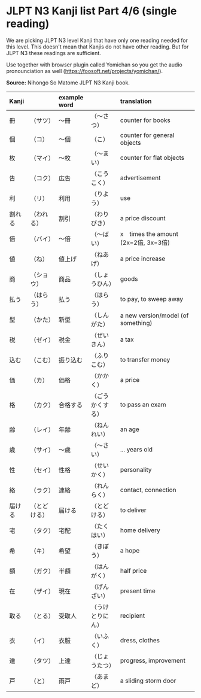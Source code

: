 # JLPT N3 Kanji list Part 4/6 (single reading)

We are picking JLPT N3 level Kanji that have only one reading needed for this level. This doesn't mean that Kanjis do not have other reading. But for JLPT N3 these readings are sufficient.

Use together with browser plugin called Yomichan so you get the audio pronounciation as well (https://foosoft.net/projects/yomichan/).

**Source:**
Nihongo So Matome JLPT N3 Kanji book.

| Kanji  |        | example word |            | translation            |
| :----- | :----- | :----------- | :--------- | :------------------- |
|冊|（サツ） | ～冊|（～さつ）　| counter for books　　|
|個|（コ）　| ～個|（こ）　| counter for general objects　　　　|
|枚|（マイ）| ～枚|（～まい）　| counter for flat objects　　　　|　
|告|（コク） | 広告|（こうこく）　| advertisement　　　　|
|利|（リ）　 | 利用|（りよう）　| use　　　　　　|　
|割れる|（われる）| 割引|（わりびき）| a price discount　　　　|　　
|倍|（バイ）| ～倍|（～ばい）　| x　times the amount　(2x=2倍, 3x=3倍)
|値|（ね）　| 値上げ|（ねあげ）　| a price increase　　　　|　
|商|（ショウ）| 商品|（しょうひん）　| goods　　　　　|　
|払う|（はらう）| 払う|（はらう）　| to pay, to sweep away　　|　
|型|（かた）　| 新型|（しんがた）　| a new version/model (of something)　|　
|税|（ゼイ）　| 税金|（ぜいきん）| a tax　　　　　|　　　　　　
|込む|（こむ）| 振り込む|（ふりこむ）| to transfer money  　|　
|価|（カ）　 | 価格|（かかく）　| a price　　　　|　
|格|（カク）| 合格する|（ごうかくする）| to pass an exam　　　|
|齢|（レイ）| 年齢|（ねんれい）| an age　　　　　|　
|歳|（サイ）| ～歳|（～さい）　| ... years old　　　　|　
|性|（セイ） | 性格|（せいかく）　| personality　　　　　　|
|絡|（ラク） | 連絡|（れんらく）　| contact, connection　　|　
|届ける|（とどける）| 届ける|（とどける）　| to deliver　　　　　|　
|宅|（タク）| 宅配|（たくはい）| home delivery　　　|
|希|（キ）　| 希望|（きぼう）　| a hope　　　|　
|額|（ガク）| 半額|（はんがく）| half price　　　|
|在|（ザイ） | 現在|（げんざい）　| present time　　　|　
|取る|（とる） | 受取人|（うけとりにん）| recipient　　　　|
|衣|（イ）| 衣服|（いふく）　| dress, clothes　　|　　　
|達|（タツ）| 上達|（じょうたつ）　| progress, improvement   |
|戸|（と）| 雨戸|（あまど）| a sliding storm door　　|　













